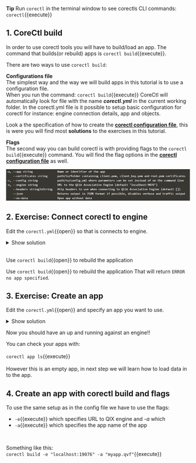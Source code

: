 **Tip** Run `corectl` in the terminal window to see corectls CLI commands: 
`corectl`{{execute}}

## 1. CoreCtl build
In order to use corectl tools you will have to build/load an app. The command that builds(or rebuild) apps is `corectl build`{{execute}}. <br>


There are two ways to use `corectl build`:
<br>

**Configurations file**
<br>The simplest way and the way we will build apps in this tutorial is to use a configuration file. <br>
When you run the command: `corectl build`{{execute}} CoreCtl will automatically look for file with the name ***corectl.yml*** in the current working folder. In the corectl.yml file is it possible to setup basic configuration for corectl for instance: engine connection details, app and objects. <br>

Look a the specification of how to create the [**corectl configuration file**](https://github.com/qlik-oss/corectl/blob/master/docs/corectl_config.md), this is were you will find most **solutions** to the exercises in this tutorial. 
<br>

**Flags**
<br>The second way you can build corectl is with providing flags to the `corectl build`{{execute}} command. You will find the flag options in the [**corectl configuration file**](https://github.com/qlik-oss/corectl/blob/master/docs/corectl_config.md) as well.
<br>

![Analysis](assets/flags.png)


## 2. Exercise: Connect corectl to engine

Edit the `corectl.yml`{{open}} so that is connects to engine.

<details> <summary>Show solution</summary>
<p> 
<pre class="file" data-target="clipboard">engine: localhost:19076 # URL and port to running Qlik Associative Engine instance
</pre>
</p>
</details>  
<br>

 Use `corectl build`{{open}} to rebuild the application 
 <br>

 Use `corectl build`{{open}} to rebuild the application 
 That will return `ERROR no app specified`.
 <br>

 ## 3. Exercise: Create an app

 Edit the `corectl.yml`{{open}} and specify an app you want to use.

 <details> <summary>Show solution</summary>
 <p> 
<pre class="file" data-target="clipboard">engine: localhost:19076 # URL and port to running Qlik Associative Engine instance
app: /myapp.qvf   # App name that the tool should open a session against.
</pre>
</p>
This can also be done using a flag:
<br>

`corectl build -a "my app"`{{execute}}
</details>  


Now you should have an up and running against an engine!!
 <br>

You can check your apps with: <br> <br>
`corectl app ls`{{execute}}
<br>
<br>
However this is an empty app, in next step we will learn how to load data in to the app.

## 4. Create an app with corectl build and flags

To use the same setup as in the config file we have to use the flags:
* `-e`{{execute}} which specifies URL to QIX engine and *-a* which 
* `-a`{{execute}} which specifies the app name of the app
<br>

Something like this: <br>
`corectl build -e "localhost:19076" -a "myapp.qvf"`{{execute}}